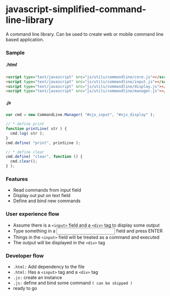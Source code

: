 # javascript-simplified-command-line-library
A command line library. Can be used to create web or mobile command line based application. 

### Sample
##### .html
```html
<script type="text/javascript" src="js/utils/commandline/core.js"></script>
<script type="text/javascript" src="js/utils/commandline/input.js"></script>
<script type="text/javascript" src="js/utils/commandline/display.js"></script>
<script type="text/javascript" src="js/utils/commandline/manager.js"></script>
```

##### .js
```javascript
var cmd = new CommandLine.Manager( "#xjx_input", "#xjx_display" );

// * define print
function printLine( str ) {
  cmd.log( str );
}
cmd.define( "print", printLine );

// * define clear
cmd.define( "clear", function () {
  cmd.clear();
} );
```

### Features
* Read commands from input field
* Display out put on text field
* Define and bind new commands

### User experience flow
* Assume there is a `<input>` field and a `<div>` tag to display some output
* Type something in a <input> field and press ENTER
* Things in the `<input>` field will be treated as a command and executed
* The output will be displayed in the `<div>` tag

### Developer flow
* `.html:` Add dependency to the file
* `.html:` Has a `<input>` tag and a `<div>` tag
* `.js:` create an instance
* `.js:` define and bind some command `( can be skipped )`
* ready to go
